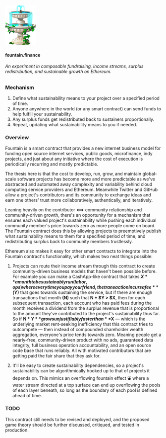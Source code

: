 <img src="imgs/fountain.png" alt="Fountain" width="100"/>

#### fountain.finance

###### An experiment in composable fundraising, income streams, surplus redistribution, and sustainable growth on Ethereum.

### Mechanism

1. Define what sustainability means to your project over a specified period of time.
2. Anyone anywhere in the world (or any smart contract) can send funds to help fulfill your sustainability.
3. Any surplus funds get redistributed back to sustainers proportionally.
4. Repeat, updating what sustainability means to you if needed.

### Overview 

Fountain is a smart contract that provides a new internet business model for funding open source internet services, public goods, microfinance, indy projects, and just about any initiative where the cost of execution is periodically recurring and mostly predictable.

The thesis here is that the cost to develop, run, grow, and maintain global-scale software projects has become more and more predictable as we've abstracted and automated away complexity and variability behind cloud computing service providers and Ethereum. Meanwhile Twitter and GitHub allow a project's contributors and its community to exchange ideas and earn one others' trust more collaboratively, authentically, and iteratively. 

Leaning heavily on the contributor <==> community relationship and community-driven growth, there's an opportunity for a mechanism that ensures each valued project's sustainability while pushing each individual community member's price towards zero as more people come on board. The Fountain contract does this by allowing projects to preemptively publish what sustainability means to them for a specified period of time, and redistributing surplus back to community members trustlessly.

Ethereum also makes it easy for other smart contracts to integrate into the Fountain contract's functionality, which makes two neat things possible: 

1. Projects can route their income stream through this contract to create community-driven business models that haven't been possible before. For example you can make a CashApp-like contract that takes **$X** a month to be sustainably run (labor, ops) where every time you pay your friend, the transaction incurs a fee **($Y)** that goes towards sustaining the service, but if there are enough transactions that month **(N)** such that **N * $Y > $X**, then for each subsequent transaction, each account who has paid fees during the month receives a dividend from the surplus revenue that is proportional to the amount they've contributed to the project's sustainability thus far. So if **N * $Y** grows unjustifiably faster than **$X** — which is the underlying market rent-seeking inefficiency that this contract tries to outcompete — then instead of compounded shareholder wealth aggregation, everyone's price tends towards zero. Meaning people get a nearly-free, community-driven product with no ads, guaranteed data integrity, full business operation accountability, and an open source code base that runs reliably. All with motivated contributors that are getting paid the fair share that they ask for. 

2. It'll be easy to create sustainability dependencies, so a project's sustainability can be algorithmically hooked up to that of projects it depends on. This mimics an overflowing fountain effect ⛲️ where a water stream directed at a top surface can end up overflowing the pools of each layer beneath, so long as the boundary of each pool is defined ahead of time.  ️ 

### TODO 

This contract still needs to be revised and deployed, and the proposed game theory should be further discussed, critiqued, and tested in production.